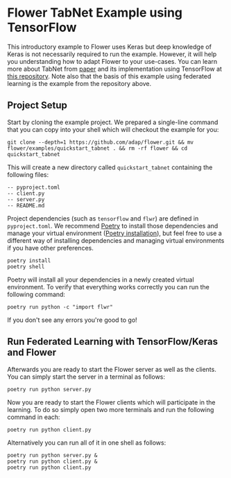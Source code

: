 # Flower TabNet Example using TensorFlow

This introductory example to Flower uses Keras but deep knowledge of Keras is not necessarily required to run the example. However, it will help you understanding how to adapt Flower to your use-cases. You can learn more about TabNet from [paper](https://arxiv.org/abs/1908.07442) and its implementation using TensorFlow at [this repository](https://github.com/titu1994/tf-TabNet). Note also that the basis of this example using federated learning is the example from the repository above.

## Project Setup

Start by cloning the example project. We prepared a single-line command that you can copy into your shell which will checkout the example for you:

```shell
git clone --depth=1 https://github.com/adap/flower.git && mv flower/examples/quickstart_tabnet . && rm -rf flower && cd quickstart_tabnet
```

This will create a new directory called `quickstart_tabnet` containing the following files:

```shell
-- pyproject.toml
-- client.py
-- server.py
-- README.md
```

Project dependencies (such as `tensorflow` and `flwr`) are defined in `pyproject.toml`. We recommend [Poetry](https://python-poetry.org/docs/) to install those dependencies and manage your virtual environment ([Poetry installation](https://python-poetry.org/docs/#installation)), but feel free to use a different way of installing dependencies and managing virtual environments if you have other preferences.

```shell
poetry install
poetry shell
```

Poetry will install all your dependencies in a newly created virtual environment. To verify that everything works correctly you can run the following command:

```shell
poetry run python -c "import flwr"
```

If you don't see any errors you're good to go!

## Run Federated Learning with TensorFlow/Keras and Flower

Afterwards you are ready to start the Flower server as well as the clients. You can simply start the server in a terminal as follows:

```shell
poetry run python server.py
```

Now you are ready to start the Flower clients which will participate in the learning. To do so simply open two more terminals and run the following command in each:

```shell
poetry run python client.py
```

Alternatively you can run all of it in one shell as follows:

```shell
poetry run python server.py &
poetry run python client.py &
poetry run python client.py
```
